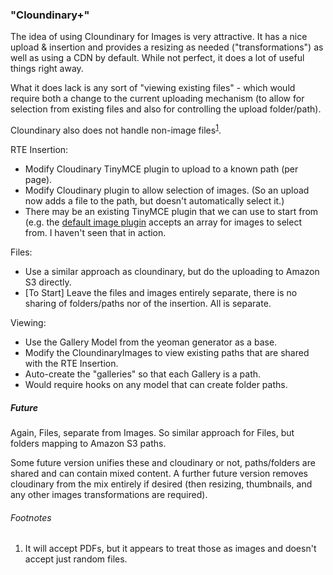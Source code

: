 ### "Cloundinary+"
The idea of using Cloundinary for Images is very attractive. It has a nice upload & insertion and provides a resizing as needed ("transformations") as well as using a CDN by default.
While not perfect, it does a lot of useful things right away.

What it does lack is any sort of "viewing existing files" - which would require both a change to the current uploading mechanism (to allow for selection from existing files and also for controlling the upload folder/path).

Cloundinary also does not handle non-image files<sup>[1](OPTIONS.md#user-content-fn1)</sup>.

RTE Insertion:
- Modify Cloudinary TinyMCE plugin to upload to a known path (per page).
- Modify Cloudinary plugin to allow selection of images. (So an upload now adds a file to the path, but doesn't automatically select it.)
 - There may be an existing TinyMCE plugin that we can use to start from (e.g. the [default image plugin](http://www.tinymce.com/wiki.php/Plugin:image) accepts an array for images to select from. I haven't seen that in action.

Files:
- Use a similar approach as cloundinary, but do the uploading to Amazon S3 directly.
- [To Start] Leave the files and images entirely separate, there is no sharing of folders/paths nor of the insertion. All is separate.

Viewing:
- Use the Gallery Model from the yeoman generator as a base.
- Modify the CloundinaryImages to view existing paths that are shared with the RTE Insertion.
- Auto-create the "galleries" so that each Gallery is a path.
 - Would require hooks on any model that can create folder paths.

##### Future
Again, Files, separate from Images. So similar approach for Files, but folders mapping to Amazon S3 paths. 

Some future version unifies these and cloudinary or not, paths/folders are shared and can contain mixed content.
A further future version removes cloudinary from the mix entirely if desired (then resizing, thumbnails, and any other images transformations are required).





###### Footnotes
1. <a name="fn1"></a>It will accept PDFs, but it appears to treat those as images and doesn't accept just random files.